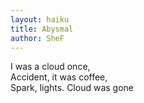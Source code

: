 ```yaml
---
layout: haiku
title: Abysmal
author: SheF
---
```


I was a cloud once, <br>
Accident, it was coffee, <br>
Spark, lights. Cloud was gone <br>
